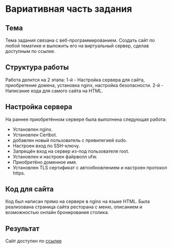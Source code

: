 # Вариативная часть задания

## Тема

Тема задания связана с веб-программированием. Создать сайт по любой тематике и выложить его на виртуальный сервер, сделав доступным по ссылке. 

## Структура работы

Работа делится на 2 этапа: 1-й - Настройка сервера для сайта, приобретение домена, установка nginx, настройка безопасности. 
2-й - Написание кода для самого сайта на HTML. 

## Настройка сервера

На раннее приобретённом сервере была выполнена следующая работа:
- Установлен nginx.
- Установлен Certbot.
- добавлен новый пользователь с привилегией sudo.
- Настроен вход по SSH-ключу.
- Запрещён вход на сервер из-под пользователя root.
- Установлен и настроен файрволл ufw.
- Приобретёно доменное имя.
- Установлен TLS сертификат с автообновлением и настроен протокол https.

## Код для сайта

Код был написан прямо на сервере в nginx на языке HTML. Была реализована страница сайта ресторана с меню, описанием и возможностью онлайн бронирования столика. 

## Результат 

Сайт доступен по [ссылке](https://dakkathroughthesnow.ru/)